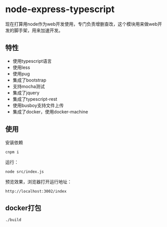 # node-express-typescript

现在打算用node作为web开发使用，专门负责增删查改，这个模块用来做web开发的脚手架，用来加速开发。

## 特性

* 使用typescript语言
* 使用less
* 使用pug  
* 集成了bootstrap
* 支持mocha测试
* 集成了jquery
* 集成了typescript-rest
* 使用busboy支持文件上传
* 集成了docker，使用docker-machine

## 使用

安装依赖

    cnpm i
    
运行：

    node src/index.js
    
预览效果，浏览器打开运行地址： 
    
    http://localhost:3002/index
    
## docker打包

    ./build
    